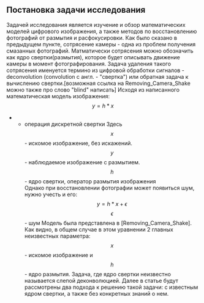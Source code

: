 ## Постановка задачи исследования  
Задачей исследования является изучение и обзор математических моделей цифрового изображения, а также методов по восстановлению фотографий
от размытия и расфокусировки.
Как было сказано в предыдущем пункте, сотрясение камеры - одна из проблем получения смазанных фотографий. Матматически сотрясения можно обозначить
как ядро свертки(размытия), которое будет описывать движение камеры в момент фотографирования. Задача удаления такого сотрясения именуется
термино из цифровой обработки сигналов - deconvolution (convolution с англ. - "свертка") или обратная задача к вычислению свертки.[возможная ссылка на Removing_Camera_Shake
можно также про слово "blind" написать]
Исходя из написанного математическая модель изображения:
$$y=h*x$$
* - операция дискретной свертки
Здесь $$x$$ - искомое изображение, без искажений.   
$$y$$  - наблюдаемое изображение с размытием.  
$$h$$ - ядро свертки, оператор размытия изображения  
Однако при восстановлении фотографии может появиться шум, нужно учесть и его:
$$y=h*x+\epsilon$$
$$\epsilon$$ - шум
Модель была представлена в [Removing_Camera_Shake].
Как видно, в общем случае в этом уравнении 2 главных неизвестных параметра: $$ x$$ - искомое изображение и $$ h$$ - ядро размытия. Задача, 
где ядро свертки неизвестно называется слепой деконволюцией. Далее в статье будут рассмотрены два подхода к решению такой задачи: с известным ядром свертки, 
а также без конкретных знаний о нем.
